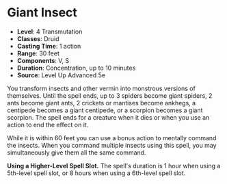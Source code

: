 # Giant Insect

- **Level**: 4 Transmutation
- **Classes**: Druid
- **Casting Time**: 1 action
- **Range**: 30 feet
- **Components**: V, S
- **Duration**: Concentration, up to 10 minutes
- **Source**: Level Up Advanced 5e

You transform insects and other vermin into monstrous versions of themselves. Until the spell ends, up to 3 spiders become giant spiders, 2 ants become giant ants, 2 crickets or mantises become ankhegs, a centipede becomes a giant centipede, or a scorpion becomes a giant scorpion. The spell ends for a creature when it dies or when you use an action to end the effect on it.

While it is within 60 feet you can use a bonus action to mentally command the insects. When you command multiple insects using this spell, you may simultaneously give them all the same command.

**Using a Higher-Level Spell Slot.** The spell's duration is 1 hour when using a 5th-level spell slot, or 8 hours when using a 6th-level spell slot.
